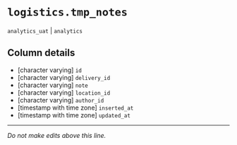 # `logistics.tmp_notes`
`analytics_uat` | `analytics`

## Column details
* [character varying] `id`
* [character varying] `delivery_id`
* [character varying] `note`
* [character varying] `location_id`
* [character varying] `author_id`
* [timestamp with time zone] `inserted_at`
* [timestamp with time zone] `updated_at`

-------------------------------------------------------------------------------
*Do not make edits above this line.*
